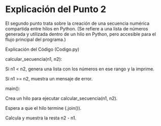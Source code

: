 # Explicación del Punto 2
El segundo punto trata sobre la creación de una secuencia numérica compartida entre hilos en Python. (Se refiere a una lista de números generada y utilizada dentro de un hilo en Python, pero accesible para el flujo principal del programa.)

Explicación del Código (Codigo.py)

calcular_secuencia(n1, n2):

Si n1 < n2, genera una lista con los números en ese rango y la imprime.

Si n1 >= n2, muestra un mensaje de error.

main():

Crea un hilo para ejecutar calcular_secuencia(n1, n2).

Espera a que el hilo termine (.join()).

Calcula y muestra la resta n2 - n1.
